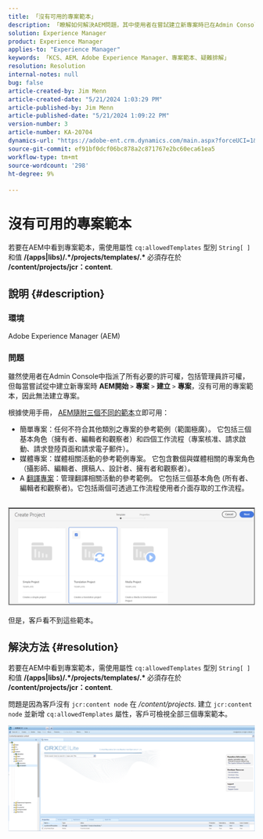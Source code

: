 ```yaml
---
title: 「沒有可用的專案範本」
description: 「瞭解如何解決AEM問題，其中使用者在嘗試建立新專案時已在Admin Console中指派所有必要許可權。」
solution: Experience Manager
product: Experience Manager
applies-to: "Experience Manager"
keywords: 「KCS、AEM、Adobe Experience Manager、專案範本、疑難排解」
resolution: Resolution
internal-notes: null
bug: false
article-created-by: Jim Menn
article-created-date: "5/21/2024 1:03:29 PM"
article-published-by: Jim Menn
article-published-date: "5/21/2024 1:09:22 PM"
version-number: 3
article-number: KA-20704
dynamics-url: "https://adobe-ent.crm.dynamics.com/main.aspx?forceUCI=1&pagetype=entityrecord&etn=knowledgearticle&id=aab2c183-7217-ef11-9f8a-6045bd006268"
source-git-commit: ef91bf0dcf06bc878a2c871767e2bc60eca61ea5
workflow-type: tm+mt
source-wordcount: '298'
ht-degree: 9%

---
```


# 沒有可用的專案範本


若要在AEM中看到專案範本，需使用屬性 `cq:allowedTemplates` 型別 `String[ ]` 和值 <b>/(apps|libs)/.\*/projects/templates/.\* </b> 必須存在於 <b>/content/projects/jcr：content</b>.

## 說明 {#description}


### 環境

Adobe Experience Manager (AEM)

### 問題

雖然使用者在Admin Console中指派了所有必要的許可權，包括管理員許可權，但每當嘗試從中建立新專案時 <b>AEM開始 </b>`>`  <b>專案</b> `>`  <b>建立</b> `>`  <b>專案</b>，沒有可用的專案範本，因此無法建立專案。

根據使用手冊， [AEM隨附三個不同的範本](https://experienceleague.adobe.com/docs/experience-manager-cloud-service/content/sites/authoring/projects/overview.html?lang=en#project-templates)立即可用：

- 簡單專案：任何不符合其他類別之專案的參考範例（範圍極廣）。 它包括三個基本角色（擁有者、編輯者和觀察者）和四個工作流程（專案核准、請求啟動、請求登陸頁面和請求電子郵件）。
- 媒體專案：媒體相關活動的參考範例專案。 它包含數個與媒體相關的專案角色（攝影師、編輯者、撰稿人、設計者、擁有者和觀察者）。
- A [翻譯專案](https://experienceleague.adobe.com/docs/experience-manager-cloud-service/content/sites/administering/reusing-content/translation/overview.html?lang=en)：管理翻譯相關活動的參考範例。 它包括三個基本角色 (所有者、編輯者和觀察者)。它包括兩個可透過工作流程使用者介面存取的工作流程。

<br>![](assets/___afb2c183-7217-ef11-9f8a-6045bd006268___.png)<br><br>
但是，客戶看不到這些範本。


## 解決方法 {#resolution}


若要在AEM中看到專案範本，需使用屬性 `cq:allowedTemplates` 型別 `String[ ]` 和值 <b>/(apps|libs)/.\*/projects/templates/.\* </b> 必須存在於 <b>/content/projects/jcr：content</b>.

問題是因為客戶沒有 `jcr:content node` 在 */content/projects*. 建立 `jcr:content node` 並新增 `cq:allowedTemplates` 屬性，客戶可檢視全部三個專案範本。



![](assets/ef0af61b-2843-ed11-bba2-0022480866ad.png)
